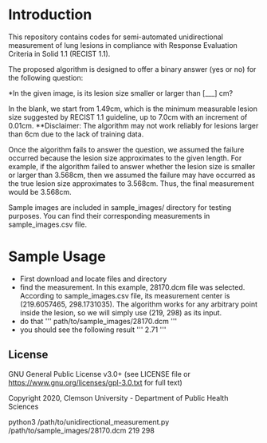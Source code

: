 # Introduction

This repository contains codes for semi-automated unidirectional measurement of lung lesions in compliance with Response Evaluation Criteria in Solid 1.1 (RECIST 1.1). 

The proposed algorithm is designed to offer a binary answer (yes or no) for the following question: 

*In the given image, is its lesion size smaller or larger than [___] cm?

In the blank, we start from 1.49cm, which is the minimum measurable lesion size suggested by RECIST 1.1 guideline, up to 7.0cm with an increment of 0.01cm. 
**Disclaimer: The algorithm may not work reliably for lesions larger than 6cm due to the lack of training data.

Once the algorithm fails to answer the question, we assumed the failure occurred because the lesion size approximates to the given length. For example, if the algorithm failed to answer whether the lesion size is smaller or larger than 3.568cm, then we assumed the failure may have occurred as the true lesion size approximates to 3.568cm. Thus, the final measurement would be 3.568cm.

Sample images are included in sample_images/ directory for testing purposes. You can find their corresponding measurements in sample_images.csv file. 

# Sample Usage
* First download and locate files and directory
* find the measurement. In this example, 28170.dcm file was selected. According to sample_images.csv file, its measurement center is (219.6057465, 298.1731035). The algorithm works for any arbitrary point inside the lesion, so we will simply use (219, 298) as its input.
* do that
'''
path/to/sample_images/28170.dcm
'''
* you should see the following result
'''
2.71
'''

## License

GNU General Public License v3.0+ (see LICENSE file or https://www.gnu.org/licenses/gpl-3.0.txt for full text)

Copyright 2020, Clemson University - Department of Public Health Sciences



python3 /path/to/unidirectional_measurement.py /path/to/sample_images/28170.dcm 219 298
